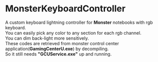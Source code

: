 # MonsterKeyboardController  
A custom keyboard lightning controller for <b>Monster</b> notebooks with rgb keyboard.  
You can easily pick any color to any section for each rgb channel.  
You can dim back-light more sensitively.  
These codes are retrieved from monster control center application(<b>GamingCenterU.exe</b>) by decompiling.  
So it still needs <b>"GCUService.exe"</b> up and running.  

